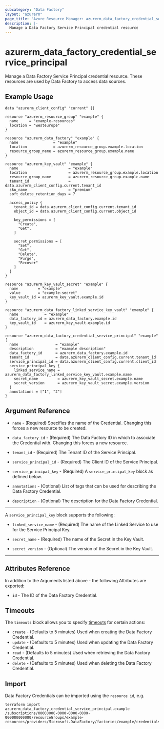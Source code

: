 ```yaml
---
subcategory: "Data Factory"
layout: "azurerm"
page_title: "Azure Resource Manager: azurerm_data_factory_credential_service_principal"
description: |-
  Manage a Data Factory Service Principal credential resource
---
```


# azurerm_data_factory_credential_service_principal

Manage a Data Factory Service Principal credential resource. These resources are used by Data Factory to access data sources.

## Example Usage

```hcl
data "azurerm_client_config" "current" {}

resource "azurerm_resource_group" "example" {
  name     = "example-resources"
  location = "westeurope"
}

resource "azurerm_data_factory" "example" {
  name                = "example"
  location            = azurerm_resource_group.example.location
  resource_group_name = azurerm_resource_group.example.name
}

resource "azurerm_key_vault" "example" {
  name                       = "example"
  location                   = azurerm_resource_group.example.location
  resource_group_name        = azurerm_resource_group.example.name
  tenant_id                  = data.azurerm_client_config.current.tenant_id
  sku_name                   = "premium"
  soft_delete_retention_days = 7

  access_policy {
    tenant_id = data.azurerm_client_config.current.tenant_id
    object_id = data.azurerm_client_config.current.object_id

    key_permissions = [
      "Create",
      "Get",
    ]

    secret_permissions = [
      "Set",
      "Get",
      "Delete",
      "Purge",
      "Recover"
    ]
  }
}

resource "azurerm_key_vault_secret" "example" {
  name         = "example"
  value        = "example-secret"
  key_vault_id = azurerm_key_vault.example.id
}

resource "azurerm_data_factory_linked_service_key_vault" "example" {
  name            = "example"
  data_factory_id = azurerm_data_factory.example.id
  key_vault_id    = azurerm_key_vault.example.id
}

resource "azurerm_data_factory_credential_service_principal" "example" {
  name                 = "example"
  description          = "example description"
  data_factory_id      = azurerm_data_factory.example.id
  tenant_id            = data.azurerm_client_config.current.tenant_id
  service_principal_id = data.azurerm_client_config.current.client_id
  service_principal_key {
    linked_service_name = azurerm_data_factory_linked_service_key_vault.example.name
    secret_name         = azurerm_key_vault_secret.example.name
    secret_version      = azurerm_key_vault_secret.example.version
  }
  annotations = ["1", "2"]
}
```

## Argument Reference

* `name` - (Required) Specifies the name of the Credential. Changing this forces a new resource to be created.

* `data_factory_id` - (Required) The Data Factory ID in which to associate the Credential with. Changing this forces a new resource.

* `tenant_id` - (Required) The Tenant ID of the Service Principal.

* `service_principal_id` - (Required) The Client ID of the Service Principal.

* `service_principal_key` - (Required) A `service_principal_key` block as defined below.

* `annotations` - (Optional) List of tags that can be used for describing the Data Factory Credential.

* `description` - (Optional) The description for the Data Factory Credential.

---

A `service_principal_key` block supports the following:

* `linked_service_name` - (Required) The name of the Linked Service to use for the Service Principal Key.

* `secret_name` - (Required) The name of the Secret in the Key Vault.

* `secret_version` - (Optional) The version of the Secret in the Key Vault.

---

## Attributes Reference

In addition to the Arguments listed above - the following Attributes are exported:

* `id` - The ID of the Data Factory Credential.

## Timeouts

The `timeouts` block allows you to specify [timeouts](https://www.terraform.io/language/resources/syntax#operation-timeouts) for certain actions:

* `create` - (Defaults to 5 minutes) Used when creating the Data Factory Credential.
* `update` - (Defaults to 5 minutes) Used when updating the Data Factory Credential.
* `read` - (Defaults to 5 minutes) Used when retrieving the Data Factory Credential.
* `delete` - (Defaults to 5 minutes) Used when deleting the Data Factory Credential.

## Import

Data Factory Credentials can be imported using the `resource id`, e.g.

```shell
terraform import azurerm_data_factory_credential_service_principal.example /subscriptions/00000000-0000-0000-0000-000000000000/resourceGroups/example-resources/providers/Microsoft.DataFactory/factories/example/credentials/credential1
```
